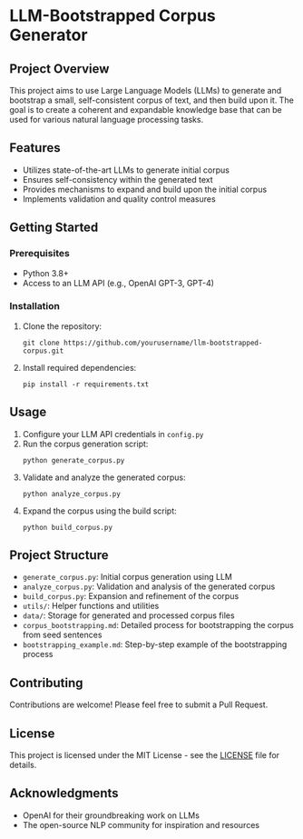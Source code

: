 # LLM-Bootstrapped Corpus Generator

## Project Overview

This project aims to use Large Language Models (LLMs) to generate and bootstrap a small, self-consistent corpus of text, and then build upon it. The goal is to create a coherent and expandable knowledge base that can be used for various natural language processing tasks.

## Features

- Utilizes state-of-the-art LLMs to generate initial corpus
- Ensures self-consistency within the generated text
- Provides mechanisms to expand and build upon the initial corpus
- Implements validation and quality control measures

## Getting Started

### Prerequisites

- Python 3.8+
- Access to an LLM API (e.g., OpenAI GPT-3, GPT-4)

### Installation

1. Clone the repository:
   ```
   git clone https://github.com/yourusername/llm-bootstrapped-corpus.git
   ```
2. Install required dependencies:
   ```
   pip install -r requirements.txt
   ```

## Usage

1. Configure your LLM API credentials in `config.py`
2. Run the corpus generation script:
   ```
   python generate_corpus.py
   ```
3. Validate and analyze the generated corpus:
   ```
   python analyze_corpus.py
   ```
4. Expand the corpus using the build script:
   ```
   python build_corpus.py
   ```

## Project Structure

- `generate_corpus.py`: Initial corpus generation using LLM
- `analyze_corpus.py`: Validation and analysis of the generated corpus
- `build_corpus.py`: Expansion and refinement of the corpus
- `utils/`: Helper functions and utilities
- `data/`: Storage for generated and processed corpus files
- `corpus_bootstrapping.md`: Detailed process for bootstrapping the corpus from seed sentences
- `bootstrapping_example.md`: Step-by-step example of the bootstrapping process

## Contributing

Contributions are welcome! Please feel free to submit a Pull Request.

## License

This project is licensed under the MIT License - see the [LICENSE](LICENSE) file for details.

## Acknowledgments

- OpenAI for their groundbreaking work on LLMs
- The open-source NLP community for inspiration and resources
